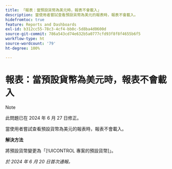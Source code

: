 ```yaml
---
title: 「報表：當預設貨幣為美元時，報表不會載入」
description: 當使用者嘗試查看預設貨幣為美元的報表時，報表不會載入。
hidefromtoc: true
feature: Reports and Dashboards
exl-id: b312cc55-78c3-4cf4-bb0c-5d8ba4d0600d
source-git-commit: 786a543cd74e632b5a0777cfd93f8f8f4655b6f5
workflow-type: ht
source-wordcount: '79'
ht-degree: 100%

---
```


# 報表：當預設貨幣為美元時，報表不會載入

>[!NOTE]
>
>此問題已在 2024 年 6 月 27 日修正。

當使用者嘗試查看預設貨幣為美元的報表時，報表不會載入。

**解決方法**

將預設貨幣變更為「[!UICONTROL 專案的預設貨幣]」。

_於 2024 年 6 月 20 日首次通報。_
